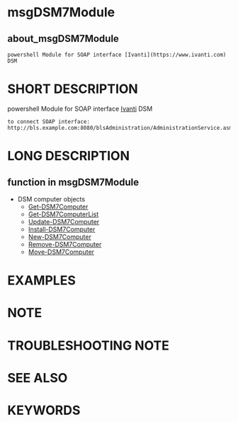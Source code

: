﻿# msgDSM7Module

## about_msgDSM7Module

```
powershell Module for SOAP interface [Ivanti](https://www.ivanti.com) DSM

```

# SHORT DESCRIPTION

powershell Module for SOAP interface [Ivanti](https://www.ivanti.com) DSM
```
to connect SOAP interface:
http://bls.example.com:8080/blsAdministration/AdministrationService.asmx
```

# LONG DESCRIPTION

## function in msgDSM7Module

* DSM computer objects
    * [Get-DSM7Computer](Get-DSM7Computer.md)
    * [Get-DSM7ComputerList](Get-DSM7ComputerList.md)
    * [Update-DSM7Computer](Update-DSM7Computer.md)
    * [Install-DSM7Computer](Install-DSM7Computer.md)
    * [New-DSM7Computer](New-DSM7Computer.md)
    * [Remove-DSM7Computer](Remove-DSM7Computer.md)
    * [Move-DSM7Computer](Move-DSM7Computer.md)

# EXAMPLES

# NOTE

# TROUBLESHOOTING NOTE

# SEE ALSO

# KEYWORDS
